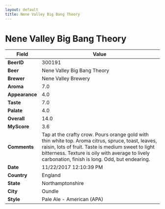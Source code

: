 ```yaml
---
layout: default
title: Nene Valley Big Bang Theory
---
```


# Nene Valley Big Bang Theory

| Field         | Value     |
|---------------|-----------|
| **BeerID** | 300191 |
| **Beer** | Nene Valley Big Bang Theory |
| **Brewer** | Nene Valley Brewery |
| **Aroma** | 7.0 |
| **Appearance** | 4.0 |
| **Taste** | 7.0 |
| **Palate** | 4.0 |
| **Overall** | 14.0 |
| **MyScore** | 3.6 |
| **Comments** | Tap at the crafty crow. Pours orange gold with thin white top. Aroma citrus, spruce, toast, leaves, raisin, lots of fruit. Taste is medium sweet to light bitterness. Texture is oily with average to lively carbonation, finish is long. Odd, but endearing. |
| **Date** | 11/22/2017 12:10:39 PM |
| **Country** | England |
| **State** | Northamptonshire |
| **City** | Oundle |
| **Style** | Pale Ale - American (APA) |
